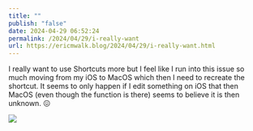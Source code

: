 ```yaml
---
title: ""
publish: "false"
date: 2024-04-29 06:52:24
permalink: /2024/04/29/i-really-want
url: https://ericmwalk.blog/2024/04/29/i-really-want.html
---
```


I really want to use Shortcuts more but I feel like I run into this issue so much moving from my iOS to MacOS which then I need to recreate the shortcut. It seems to only happen if I edit something on iOS that then MacOS (even though the function is there) seems to believe it is then unknown. 😖

![](https://ericmwalk.blog/uploads/2024/ec01bd4628.png)